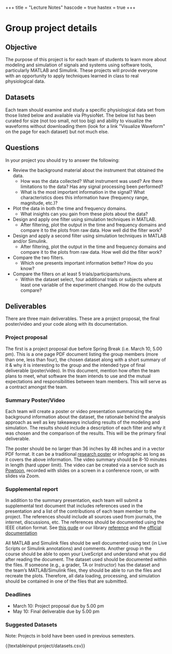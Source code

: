 +++
title = "Lecture Notes"
hascode = true
hastex = true
+++


# Group project details

## Objective
The purpose of this project is for each team of students to learn more about 
modeling and simulation of signals and systems using software tools,
particularly MATLAB and Simulink. These projects will provide everyone with an
opportunity to apply techniques learned in class to real physiological data.

## Datasets
Each team should examine and study a specific physiological data set from
those listed below and available via PhysioNet. The below list has been curated
for size (not too small, not too big) and ability to visualize the waveforms
without downloading them (look for a link "Visualize Waveform" on the page for
each dataset) but not much else. 


## Questions
In your project you should try to answer the following:

- Review the background material about the instrument that obtained the data.
  * How was the data collected? What instrument was used? Are there limitations
    to the data? Has any signal processing been performed?
  * What is the most important information in the signal? What characteristics does
    this information have (frequency range, magnitude, etc.)?
- Plot the data in both the time and frequency domains.
  * What insights can you gain from these plots about the data?
- Design and apply one filter using simulation techniques in MATLAB.
  * After filtering, plot the output in the time and frequency domains and
    compare it to the plots from raw data. How well did the filter work?
- Design and apply a second filter using simulation techniques in MATLAB and/or Simulink.
  * After filtering, plot the output in the time and frequency domains and
    compare it to the plots from raw data. How well did the filter work?
- Compare the two filters.
  * Which one presents important information better? How do you know?
- Compare the filters on at least 5 trials/participants/runs.
  * Within the dataset select, four additional trials or subjects where at least
    one variable of the experiment changed. How do the outputs compare?

## Deliverables

There are three main deliverables. These are a project proposal, the final
poster/video and your code along with its documentation. 


### Project proposal

The first is a project proposal due before Spring Break (i.e. March 10, 5.00
pm). This is a one page PDF document listing the group members (more than one,
less than four), the chosen dataset along with a short summary of it & why it is
interesting to the group and the intended type of final deliverable
(poster/video). In this document, mention how often the team plans to meet,
what software the team intends to use and the mutual expectations and
responsibilities between team members. This will serve as a contract amongst
the team. 


### Summary Poster/Video
Each team will create a poster or video presentation summarizing the background
information about the dataset, the rationale behind the analysis approach as
well as key takeaways including results of the modeling and simulation. 
The results should include a description of each filter and why it was chosen
and the comparison of the results. This will be the primary final deliverable. 

The poster should be no larger than 36 inches by 48 inches and in a vector PDF
format. It can be a traditional [research
poster](https://undergradresearch.illinois.edu/guidelines.html) or infographic
as long as it covers the above information. The video summary should be 8-10
minutes in length (hard upper limit). The video can be created via a service
such as [Powtoon](https://www.powtoon.com/), recorded with slides on a screen
in a conference room, or with slides via Zoom. 

### Supplemental report
In addition to the summary presentation, each team will submit a supplemental
text document that includes references used in the presentation and a list of
the contributions of each team member to the project. The references should
include all sources used from journals, the internet, discussions, etc. The
references should be documented using the IEEE citation format. See [this
gude](https://owl.purdue.edu/owl/research_and_citation/ieee_style/ieee_overview.html)
or our library [reference](https://guides.library.illinois.edu/citingsources)
and the [official
documentation](https://ieeeauthorcenter.ieee.org/wp-content/uploads/IEEE-Reference-Guide.pdf)

All MATLAB and Simulink files should be well documented using text (in Live
Scripts or Simulink annotations) and comments. Another group in the course
should be able to open your LiveScript and understand what you did after
reading the document. The dataset used should be documented within the files.
If someone (e.g., a grader, TA or Instructor) has the dataset and the team’s
MATLAB/Simulink files, they should be able to run the files and recreate the
plots. Therefore, all data loading, processing, and simulation should be
contained in one of the files that are submitted.


### Deadlines

- March 10: Project proposal due by 5.00 pm
- May 10: Final deliverable due by 5.00 pm


### Suggested Datasets

Note: Projects in bold have been used in previous semesters. 

{{textableinput project/datasets.csv}}
